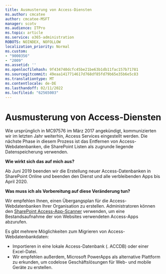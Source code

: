 ```yaml
---
title: Ausmusterung von Access-Diensten
ms.author: cmcatee
author: cmcatee-MSFT
manager: scotv
ms.audience: ITPro
ms.topic: article
ms.service: o365-administration
ROBOTS: NOINDEX, NOFOLLOW
localization_priority: Normal
ms.custom:
- "9000356"
- "2009"
ms.assetid: ''
ms.openlocfilehash: 9f434740dcfc45be21be63b1db11fac157b71781
ms.sourcegitcommit: 49eaa1417714617d768df85fd79b65e35b6e5c83
ms.translationtype: MT
ms.contentlocale: de-DE
ms.lasthandoff: 02/11/2022
ms.locfileid: "62565003"
---
```

# <a name="access-services-retirement"></a>Ausmusterung von Access-Diensten

Wie ursprünglich in MC97576 im März 2017 angekündigt, kommunizierten wir im letzten Jahr weiterhin, Access Services eingestellt werden. Die nächste Phase in diesem Prozess ist das Entfernen von Access-Webdatenbanken, die SharePoint Listen als zugrunde liegende Datenspeicherung verwenden.

**Wie wirkt sich das auf mich aus?**

Ab Juni 2019 beenden wir die Erstellung neuer Access-Datenbanken in SharePoint Online und beenden den Dienst und alle verbleibenden Apps bis April 2020.

**Was muss ich als Vorbereitung auf diese Veränderung tun?**

Wir empfehlen Ihnen, einen Übergangsplan für die Access-Webdatenbanken Ihrer Organisation zu erstellen. Administratoren können den [SharePoint Access-App-Scanner](https://github.com/SharePoint/PnP-Tools/tree/master/Solutions/SharePoint.AccessApp.Scanner) verwenden, um eine Bestandsaufnahme der von Websites verwendeten Access-Apps abzurufen.

Es gibt mehrere Möglichkeiten zum Migrieren von Access-Webdatenbankdaten:

- Importieren in eine lokale Access-Datenbank (. ACCDB) oder einer Excel-Datei.
- Wir empfehlen außerdem, Microsoft PowerApps als alternative Plattform zu erkunden, um codelose Geschäftslösungen für Web- und mobile Geräte zu erstellen.